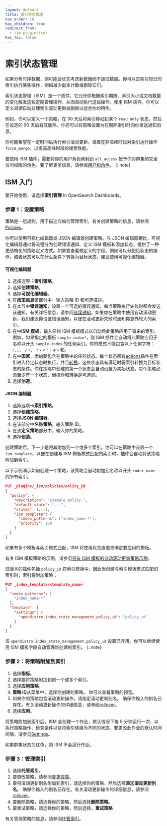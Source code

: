 ```yaml
---
layout: default
title: 索引状态管理
nav_order: 16
has_children: true
redirect_from:
  - /im-plugin/ism/
has_toc: false
---
```


# 索引状态管理

如果分析时序数据，则可能会优先考虑新数据而不是旧数据。你可以定期对较旧的索引执行某些操作，例如减少副本计数或删除它们。

索引状态管理（ISM）是一个插件，它允许你根据索引期限、索引大小或文档数量的变化触发这些定期管理操作，从而自动执行这些操作。使用 ISM 插件，你可以定义*政策*自动处理索引滚动更新或删除以适合你的用例。

例如，你可以定义一个策略，在 30 天后将索引移动到某个 `read_only` 状态，然后在设定的 90 天后将其删除。你还可以将策略设置为在删除索引时向你发送通知消息。

你可能希望在一定时间后执行索引滚动更新，或者在非高峰时段对索引运行操作 `force_merge`，以提高高峰时段的搜索性能。

要使用 ISM 插件，需要将你的用户角色映射到 `all_access` 授予你对群集的完全访问权限的角色。要了解更多信息，请参阅[用户和角色]({{site.url}}{{site.baseurl}}/security/access-control/users-roles/)。
{:.note}

## ISM 入门

要开始使用，请选择**索引管理** In OpenSearch Dashboards。

### 步骤 1：设置策略

策略是一组规则，用于描述应如何管理索引。有关创建策略的信息，请参阅[Policies]({{site.url}}{{site.baseurl}}/im-plugin/ism/policies/)。

你可以使用可视化编辑器或 JSON 编辑器创建策略。与 JSON 编辑器相比，可视化编辑器通过将流程分为创建错误通知、定义 ISM 模板和添加状态，提供了一种更结构化的策略定义方式。如果要查看预定义的字段，例如可以分配给状态的操作，或者状态可以在什么条件下转换为目标状态，建议使用可视化编辑器。

#### 可视化编辑器

1. 选择选项卡**索引策略**。
2. 选择**创建策略**。
3. 选择**可视化编辑器**。
4. 在**政策信息**该部分中，输入策略 ID 和可选描述。
5. 在本节中**错误通知**，设置一个可选的错误通知，每当策略执行失败时都会发送该通知。有关详细信息，请参阅[错误通知]({{site.url}}{{site.baseurl}}/im-plugin/ism/policies#error-notifications)。如果你在策略中使用自动滚动更新，我们建议你设置错误通知，以便在滚动更新失败时通知你意外较大的索引。
6. 在中**ISM 模板**，输入任何 ISM 模板模式以自动将此策略应用于将来的索引。例如，如果指定的模板 `sample-index*`，则 ISM 插件会自动将此策略应用于名称以开头 `sample-index` 的任何索引。你的模式不能包含以下任何字符： `:`、、、 `/` `+`、 `?` `\` `<` `"` `|` `#` `>` 和。
7. 在中**国家**，添加要包含在策略中的任何状态。每个状态都有[actions]({{site.url}}{{site.baseurl}}/im-plugin/ism/policies/#actions)插件在索引进入特定状态时执行，并且[转换]({{site.url}}{{site.baseurl}}/im-plugin/ism/policies/#transitions)，这些状态具有满足时将索引转换为目标状态的条件。你在策略中创建的第一个状态会自动设置为初始状态。每个策略必须至少有一个状态，但操作和转换是可选的。
8. 选择**创造**。


#### JSON 编辑器

1. 选择选项卡**索引策略**。
2. 选择**创建策略**。
3. 选择**JSON 编辑器**。
4. 在该部分中**名称策略**，输入策略 ID。
5. 在该**定义策略**部分中，输入你的策略。
6. 选择**创造**。

创建策略后，下一步是将其附加到一个或多个索引。你可以在策略中设置一个 `ism_template`，以便在创建与 ISM 模板模式匹配的索引时，插件会自动将该策略附加到索引。

以下示例演示如何创建一个策略，该策略会自动附加到名称以开头 `index_name-` 的所有索引。

```json
PUT _plugins/_ism/policies/policy_id
{
  "policy": {
    "description": "Example policy.",
    "default_state": "...",
    "states": [...],
    "ism_template": {
      "index_patterns": ["index_name-*"],
      "priority": 100
    }
  }
}
```

如果有多个模板与索引模式匹配，ISM 将使用优先级值来确定要应用的模板。

有关 ISM 模板策略的示例，请参见[带有 ISM 模板的自动滚动更新策略示例]({{site.url}}{{site.baseurl}}/im-plugin/ism/policies#sample-policy-with-ism-template-for-auto-rollover)。

旧版本的插件包括 `policy_id` 在索引模板中，因此当创建与索引模板模式匹配的索引时，索引将附加策略：

```json
PUT _index_template/<template_name>
{
  "index_patterns": [
    "index_name-*"
  ],
  "template": {
    "settings": {
      "opendistro.index_state_management.policy_id": "policy_id"
    }
  }
}
```

该 `opendistro.index_state_management.policy_id` 设置已弃用。你可以继续使用 ISM 模板字段自动管理新创建的索引。
{:.note}

### 步骤 2：将策略附加到索引

1. 选择**指标**。
2. 选择要将策略附加到的一个或多个索引。
3. 选择**应用策略**。
4. **策略 ID**从菜单中，选择你创建的策略。
你可以查看策略的预览。
5. 如果你的策略包含滚动更新操作，请指定滚动更新别名。
确保你输入的别名已存在。有关滚动更新操作的详细信息，请参阅[rollover]({{site.url}}{{site.baseurl}}/im-plugin/ism/policies#rollover)。
6. 选择**应用**。

将策略附加到索引后，ISM 会创建一个作业，默认情况下每 5 分钟运行一次，以执行策略操作、检查条件以及将索引转换为不同的状态。要更改此作业的默认时间间隔，请参见[Settings]({{site.url}}{{site.baseurl}}/im-plugin/ism/settings/)。

如果群集状态为红色，则 ISM 不会运行作业。

### 步骤 3：管理索引

1. 选择**托管索引**。
2. 要更改策略，请参阅[变更政策]({{site.url}}{{site.baseurl}}/im-plugin/ism/managedindexes#change-policy)。
3. 要将滚动更新别名附加到索引，请选择你的策略，然后选择**添加滚动更新别名**。
确保你输入的别名已存在。有关滚动更新操作的详细信息，请参阅[rollover]({{site.url}}{{site.baseurl}}/im-plugin/ism/policies#rollover)。
4. 要删除策略，请选择你的策略，然后选择**删除策略**。
5. 要重试策略，请选择你的策略，然后选择。**重试策略**

有关管理策略的信息，请参阅[托管索引]({{site.url}}{{site.baseurl}}/im-plugin/ism/managedindexes/)。
